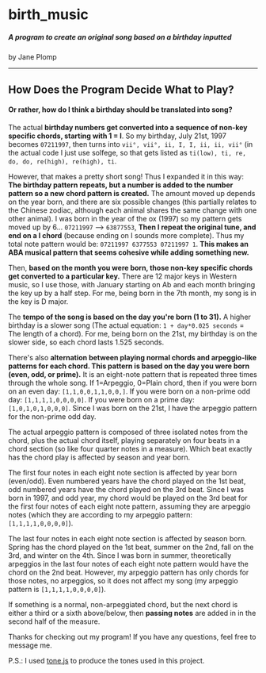 # birth_music
##### A program to create an original song based on a birthday inputted

by Jane Plomp

---

## How Does the Program Decide What to Play?

#### Or rather, how do I think a birthday should be translated into song?


The actual **birthday numbers get converted into a sequence of non-key specific chords, starting with 1 = I**. So my birthday, July 21st, 1997 becomes `07211997`, then turns into `vii°, vii°, ii, I, I, ii, ii, vii°` (in the actual code I just use solfege, so that gets listed as `ti(low), ti, re, do, do, re(high), re(high), ti`.

However, that makes a pretty short song! Thus I expanded it in this way: **The birthday pattern repeats, but a number is added to the number pattern so a new chord pattern is created.** The amount moved up depends on the year born, and there are six possible changes (this partially relates to the Chinese zodiac, although each animal shares the same change with one other animal). I was born in the year of the ox (1997) so my pattern gets moved up by 6... `07211997` --> `63877553`, **Then I repeat the original tune, and end on a I chord** (because ending on I sounds more complete). Thus my total note pattern would be: `07211997 6377553 07211997 1`. **This makes an ABA musical pattern that seems cohesive while adding something new.**

Then, **based on the month you were born, those non-key specific chords get converted to a particular key.** There are 12 major keys in Western music, so I use those, with January starting on Ab and each month bringing the key up by a half step. For me, being born in the 7th month, my song is in the key is D major.

The **tempo of the song is based on the day you're born (1 to 31).** A higher birthday is a slower song (The actual equation: `1 + day*0.025 seconds` = The length of a chord). For me, being born on the 21st, my birthday is on the slower side, so each chord lasts 1.525 seconds.

There's also **alternation between playing normal chords and arpeggio-like patterns for each chord. This pattern is based on the day you were born (even, odd, or prime).** It is an eight-note pattern that is repeated three times through the whole song. If 1=Arpeggio, 0=Plain chord, then if you were born on an even day: `[1,1,0,0,1,1,0,0,]`. If you were born on a non-prime odd day: `[1,1,1,1,0,0,0,0]`. If you were born on a prime day: `[1,0,1,0,1,0,0,0]`. Since I was born on the 21st, I have the arpeggio pattern for the non-prime odd day.

The actual arpeggio pattern is composed of three isolated notes from the chord, plus the actual chord itself, playing separately on four beats in a chord section (so like four quarter notes in a measure). Which beat exactly has the chord play is affected by season and year born.

The first four notes in each eight note section is affected by year born (even/odd). Even numbered years have the chord played on the 1st beat, odd numbered years have the chord played on the 3rd beat. Since I was born in 1997, and odd year, my chord would be played on the 3rd beat for the first four notes of each eight note pattern, assuming they are arpeggio notes (which they are according to my arpeggio pattern: `[1,1,1,1,0,0,0,0]`).

The last four notes in each eight note section is affected by season born. Spring has the chord played on the 1st beat, summer on the 2nd, fall on the 3rd, and winter on the 4th. Since I was born in summer, theoretically arpeggios in the last four notes of each eight note pattern would have the chord on the 2nd beat. However, my arpeggio pattern has only chords for those notes, no arpeggios, so it does not affect my song (my arpeggio pattern is `[1,1,1,1,0,0,0,0]`).

If something is a normal, non-arpeggiated chord, but the next chord is either a third or a sixth above/below, then **passing notes** are added in in the second half of the measure.

Thanks for checking out my program! If you have any questions, feel free to message me.

P.S.: I used [tone.js](https://tonejs.github.io/) to produce the tones used in this project.
